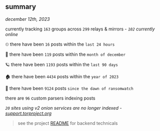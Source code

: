 
## summary
_december 12th, 2023_

currently tracking `163` groups across `299` relays & mirrors - _`102` currently online_

⏲ there have been `16` posts within the `last 24 hours`

🦈 there have been `119` posts within the `month of december`

🪐 there have been `1193` posts within the `last 90 days`

🏚 there have been `4434` posts within the `year of 2023`

🦕 there have been `9124` posts `since the dawn of ransomwatch`

there are `96` custom parsers indexing posts

_`20` sites using v2 onion services are no longer indexed - [support.torproject.org](https://support.torproject.org/onionservices/v2-deprecation/)_

> see the project [README](https://github.com/joshhighet/ransomwatch#ransomwatch--) for backend technicals
